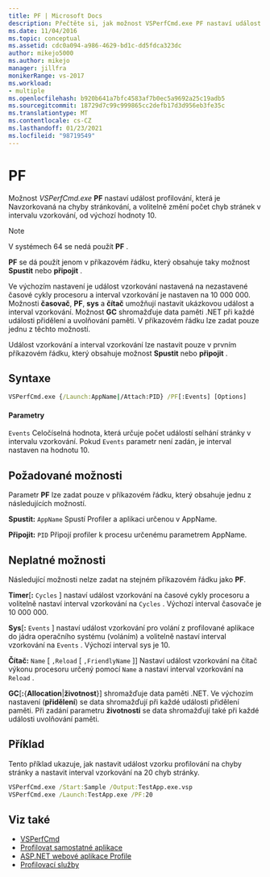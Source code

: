 ```yaml
---
title: PF | Microsoft Docs
description: Přečtěte si, jak možnost VSPerfCmd.exe PF nastaví událost profilování, která je Navzorkovaná na chyby stránkování, a mění počet chyb stránky v intervalu vzorkování.
ms.date: 11/04/2016
ms.topic: conceptual
ms.assetid: cdc0a094-a986-4629-bd1c-dd5fdca323dc
author: mikejo5000
ms.author: mikejo
manager: jillfra
monikerRange: vs-2017
ms.workload:
- multiple
ms.openlocfilehash: b920b641a7bfc4583af7b0ec5a9692a25c19adb5
ms.sourcegitcommit: 18729d7c99c999865cc2defb17d3d956eb3fe35c
ms.translationtype: MT
ms.contentlocale: cs-CZ
ms.lasthandoff: 01/23/2021
ms.locfileid: "98719549"
---
```

# <a name="pf"></a>PF
Možnost *VSPerfCmd.exe* **PF** nastaví událost profilování, která je Navzorkovaná na chyby stránkování, a volitelně změní počet chyb stránek v intervalu vzorkování, od výchozí hodnoty 10.

> [!NOTE]
> V systémech 64 se nedá použít **PF** .

**PF** se dá použít jenom v příkazovém řádku, který obsahuje taky možnost **Spustit** nebo **připojit** .

 Ve výchozím nastavení je událost vzorkování nastavená na nezastavené časové cykly procesoru a interval vzorkování je nastaven na 10 000 000. Možnosti **časovač**, **PF**, **sys** a **čítač** umožňují nastavit ukázkovou událost a interval vzorkování. Možnost **GC** shromažďuje data paměti .NET při každé události přidělení a uvolňování paměti. V příkazovém řádku lze zadat pouze jednu z těchto možností.

 Událost vzorkování a interval vzorkování lze nastavit pouze v prvním příkazovém řádku, který obsahuje možnost **Spustit** nebo **připojit** .

## <a name="syntax"></a>Syntaxe

```cmd
VSPerfCmd.exe {/Launch:AppName|/Attach:PID} /PF[:Events] [Options]
```

#### <a name="parameters"></a>Parametry
 `Events` Celočíselná hodnota, která určuje počet událostí selhání stránky v intervalu vzorkování. Pokud `Events` parametr není zadán, je interval nastaven na hodnotu 10.

## <a name="required-options"></a>Požadované možnosti
 Parametr **PF** lze zadat pouze v příkazovém řádku, který obsahuje jednu z následujících možností.

 **Spustit:** `AppName` Spustí Profiler a aplikaci určenou v AppName.

 **Připojit:** `PID` Připojí profiler k procesu určenému parametrem AppName.

## <a name="invalid-options"></a>Neplatné možnosti
 Následující možnosti nelze zadat na stejném příkazovém řádku jako **PF**.

 **Timer**[**:** `Cycles` ] nastaví událost vzorkování na časové cykly procesoru a volitelně nastaví interval vzorkování na `Cycles` . Výchozí interval časovače je 10 000 000.

 **Sys**[**:** `Events` ] nastaví událost vzorkování pro volání z profilované aplikace do jádra operačního systému (voláním) a volitelně nastaví interval vzorkování na `Events` . Výchozí interval sys je 10.

 **Čítač:** `Name` [ `,Reload` [ `,FriendlyName` ]] Nastaví událost vzorkování na čítač výkonu procesoru určený pomocí `Name` a nastaví interval vzorkování na `Reload` .

 **GC**[**:**{**Allocation**&#124;**životnost**}] shromažďuje data paměti .NET. Ve výchozím nastavení (**přidělení**) se data shromažďují při každé události přidělení paměti. Při zadání parametru **životnosti** se data shromažďují také při každé události uvolňování paměti.

## <a name="example"></a>Příklad
 Tento příklad ukazuje, jak nastavit událost vzorku profilování na chyby stránky a nastavit interval vzorkování na 20 chyb stránky.

```cmd
VSPerfCmd.exe /Start:Sample /Output:TestApp.exe.vsp
VSPerfCmd.exe /Launch:TestApp.exe /PF:20
```

## <a name="see-also"></a>Viz také
- [VSPerfCmd](../profiling/vsperfcmd.md)
- [Profilovat samostatné aplikace](../profiling/command-line-profiling-of-stand-alone-applications.md)
- [ASP.NET webové aplikace Profile](../profiling/command-line-profiling-of-aspnet-web-applications.md)
- [Profilovací služby](../profiling/command-line-profiling-of-services.md)
